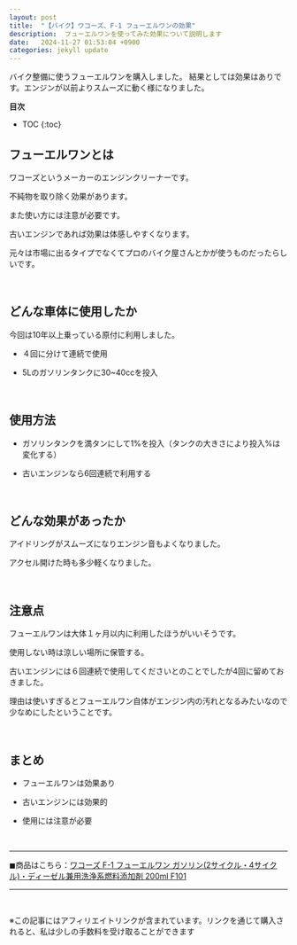 ```yaml
---
layout: post
title:  "【バイク】ワコーズ、F-1 フューエルワンの効果"
description:  フューエルワンを使ってみた効果について説明します
date:   2024-11-27 01:53:04 +0900
categories: jekyll update
---
```

バイク整備に使うフューエルワンを購入しました。
結果としては効果はありです。エンジンが以前よりスムーズに動く様になりました。

**目次**
* TOC
{:toc}

## フューエルワンとは

ワコーズというメーカーのエンジンクリーナーです。

不純物を取り除く効果があります。

また使い方には注意が必要です。

古いエンジンであれば効果は体感しやすくなります。

元々は市場に出るタイプでなくてプロのバイク屋さんとかが使うものだったらしいです。

<br>

## どんな車体に使用したか

今回は10年以上乗っている原付に利用しました。

* ４回に分けて連続で使用

* 5Lのガソリンタンクに30~40ccを投入

<br>

## 使用方法

* ガソリンタンクを満タンにして1%を投入（タンクの大きさにより投入%は変化する）

* 古いエンジンなら6回連続で利用する

<br>

## どんな効果があったか

アイドリングがスムーズになりエンジン音もよくなりました。

アクセル開けた時も多少軽くなりました。

<br>

## 注意点

フューエルワンは大体１ヶ月以内に利用したほうがいいそうです。

使用しない時は涼しい場所に保管する。

古いエンジンには６回連続で使用してくださいとのことでしたが4回に留めておきました。

理由は使いすぎるとフューエルワン自体がエンジン内の汚れとなるみたいなので少なめにしたということです。

<br>

## まとめ

* フューエルワンは効果あり

* 古いエンジンには効果的

* 使用には注意が必要

<br>

---
◼︎商品はこちら：[ワコーズ F-1 フューエルワン ガソリン(2サイクル・4サイクル)・ディーゼル兼用洗浄系燃料添加剤 200ml F101](https://amzn.to/3CI39k0)

---

<br>

※この記事にはアフィリエイトリンクが含まれています。リンクを通じて購入されると、私は少しの手数料を受け取ることができます
